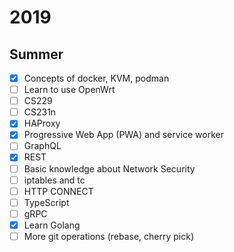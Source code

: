 # 2019

## Summer

* [x] Concepts of docker, KVM, podman
* [ ] Learn to use OpenWrt
* [ ] CS229
* [ ] CS231n
* [x] HAProxy
* [x] Progressive Web App (PWA) and service worker
* [ ] GraphQL
* [x] REST
* [ ] Basic knowledge about Network Security
* [ ] iptables and tc
* [ ] HTTP CONNECT
* [ ] TypeScript
* [ ] gRPC
* [x] Learn Golang
* [ ] More git operations (rebase, cherry pick)

